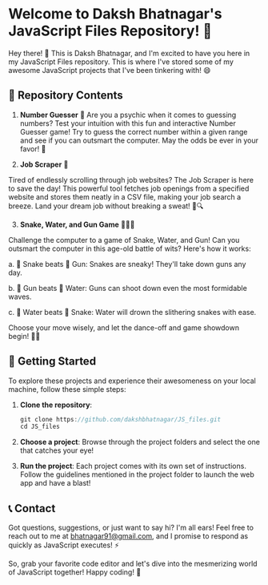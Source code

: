 # Welcome to Daksh Bhatnagar's JavaScript Files Repository! 🚀

Hey there! 👋 This is Daksh Bhatnagar, and I'm excited to have you here in my JavaScript Files repository. This is where I've stored some of my awesome JavaScript projects that I've been tinkering with! 😄

## 📁 Repository Contents

1. **Number Guesser** 🎲
Are you a psychic when it comes to guessing numbers? Test your intuition with this fun and interactive Number Guesser game! Try to guess the correct number within a given range and see if you can outsmart the computer. May the odds be ever in your favor! 🤞

2. **Job Scraper** 📝

Tired of endlessly scrolling through job websites? The Job Scraper is here to save the day! This powerful tool fetches job openings from a specified website and stores them neatly in a CSV file, making your job search a breeze. Land your dream job without breaking a sweat! 💼🔍

3.  **Snake, Water, and Gun Game** 🐍🌊🔫
   
Challenge the computer to a game of Snake, Water, and Gun! Can you outsmart the computer in this age-old battle of wits? Here's how it works:

a. 🐍 Snake beats 🔫 Gun: Snakes are sneaky! They'll take down guns any day.

b. 🔫 Gun beats 🌊 Water: Guns can shoot down even the most formidable waves.

c. 🌊 Water beats 🐍 Snake: Water will drown the slithering snakes with ease.

Choose your move wisely, and let the dance-off and game showdown begin! 💃🎲

## 🚀 Getting Started

To explore these projects and experience their awesomeness on your local machine, follow these simple steps:

1. **Clone the repository**:
   ```JavaScript
   git clone https://github.com/dakshbhatnagar/JS_files.git
   cd JS_files
   ```

2. **Choose a project**: Browse through the project folders and select the one that catches your eye!

3. **Run the project**: Each project comes with its own set of instructions. Follow the guidelines mentioned in the project folder to launch the web app and have a blast!

## 📞 Contact

Got questions, suggestions, or just want to say hi? I'm all ears! Feel free to reach out to me at bhatnagar91@gmail.com, and I promise to respond as quickly as JavaScript executes! ⚡️

So, grab your favorite code editor and let's dive into the mesmerizing world of JavaScript together! Happy coding! 🌟
